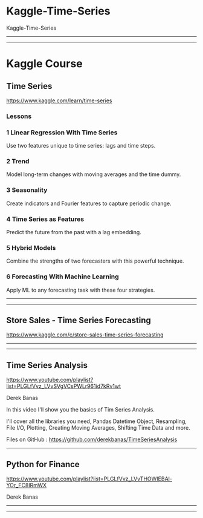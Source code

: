 # Kaggle-Time-Series
Kaggle-Time-Series



-------
-------

# Kaggle Course

## Time Series
https://www.kaggle.com/learn/time-series

### Lessons

### 1 Linear Regression With Time Series
Use two features unique to time series: lags and time steps.

### 2 Trend
Model long-term changes with moving averages and the time dummy.

### 3 Seasonality
Create indicators and Fourier features to capture periodic change.

### 4 Time Series as Features
Predict the future from the past with a lag embedding.

### 5 Hybrid Models
Combine the strengths of two forecasters with this powerful technique.

### 6 Forecasting With Machine Learning
Apply ML to any forecasting task with these four strategies.


-------
-------


## Store Sales - Time Series Forecasting
https://www.kaggle.com/c/store-sales-time-series-forecasting




-------
-------


## Time Series Analysis
https://www.youtube.com/playlist?list=PLGLfVvz_LVvSVgVCsPWLr961id7kRv1wt

Derek Banas

In this video I'll show you the basics of Tim Series Analysis. 

I'll cover all the libraries you need, Pandas Datetime Object, Resampling, File I/O, Plotting, Creating Moving Averages, Shifting Time Data and more. 

Files on GitHub : https://github.com/derekbanas/TimeSeriesAnalysis

-------

## Python for Finance
https://www.youtube.com/playlist?list=PLGLfVvz_LVvTHOWIEBAl-YOr_FC8lRmWX

Derek Banas


-------
-------


